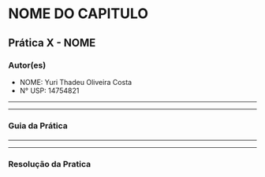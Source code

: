# NOME DO CAPITULO

## Prática X - NOME

### Autor(es)

- NOME: Yuri Thadeu Oliveira Costa
- N° USP: 14754821

***
***

### Guia da Prática

####

***
***

### Resolução da Pratica
